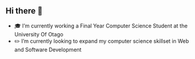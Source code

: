 ## Hi there 👋


- 🎓 I’m currently working a Final Year Computer Science Student at the University Of Otago
- ✏️ I’m currently looking to expand my computer science skillset in Web and Software Development

